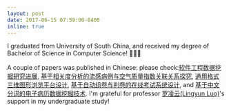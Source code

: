 ```yaml
---
layout: post
date: 2017-06-15 07:59:00-0400
inline: true
---
```


I graduated from University of South China, and received my degree of Bachelor of Science in Computer Science! 🎉🎉🎉

A couple of papers was published in Chinese: please check:[软件工程数据挖掘研究进展](http://www.cqvip.com/qk/80606x/201609/668877408.html), [基于相关度分析的流感病例与空气质量指数关联关系探究](http://www.aztsg.com/conference/b55fa7717455414bb765c537c3c6e7e3.html), [通用格式三维图形浏览平台设计](http://www.cqvip.com/qk/96101x/201704/671920709.html), [基于自动组卷与判卷的在线考试系统设计](http://www.cqvip.com/qk/90453a/20176/672383769.html), and [基于中文分词的电子病历数据挖掘技术](http://www.cqvip.com/qk/82846b/201610/670722625.html). I'm grateful for professor [罗凌云(Lingyun Luo)](https://jsjxy.usc.edu.cn/info/2022/6742.htm)'s support in my undergraduate study!